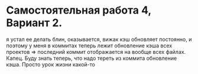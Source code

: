 # Самостоятельная работа 4, Вариант 2.
я устал ее делать
блин, оказывается, вижак кэш обновляет постоянно, и поэтому у меня в коммитах теперь лежит обновление кэша всех проектов => последний коммит отображается на вообще всех файлах. Капец. Буду знать теперь, что надо тереть из коммита обновление кэша. Просто урок жизни какой-то
